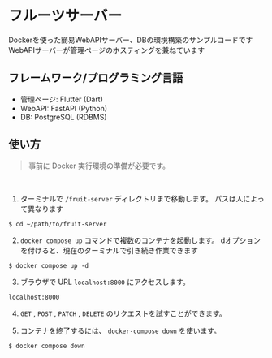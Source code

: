 # フルーツサーバー
Dockerを使った簡易WebAPIサーバー、DBの環境構築のサンプルコードです  
WebAPIサーバーが管理ページのホスティングを兼ねています

## フレームワーク/プログラミング言語

- 管理ページ: Flutter (Dart)
- WebAPI: FastAPI (Python)
- DB: PostgreSQL (RDBMS)

## 使い方

> 事前に Docker 実行環境の準備が必要です。

<br>

1. ターミナルで ```/fruit-server``` ディレクトリまで移動します。
パスは人によって異なります

```terminal
$ cd ~/path/to/fruit-server
```

2. ```docker compose up``` コマンドで複数のコンテナを起動します。
dオプションを付けると、現在のターミナルで引き続き作業できます

```terminal
$ docker compose up -d
```

3. ブラウザで URL ```localhost:8000``` にアクセスします。

```browser
localhost:8000
```

4. ```GET``` , ```POST``` , ```PATCH``` , ```DELETE``` のリクエストを試すことができます。

5. コンテナを終了するには、 ```docker-compose down``` を使います。

```trminal
$ docker compose down
```
